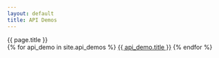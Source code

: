 ```yaml
---
layout: default
title: API Demos
---
```

<nav class="leftNavigation">
    <div class="navTitle">{{ page.title }}</div>
    {% for api_demo in site.api_demos %}
        <a href="{{ api_demo.url }}">{{ api_demo.title }}</a>
    {% endfor %}
</nav><div class="content">
</div>